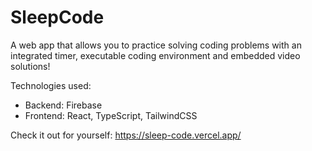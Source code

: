 # SleepCode

A web app that allows you to practice solving coding problems with an integrated timer, executable coding environment and embedded video solutions!

Technologies used:

- Backend: Firebase
- Frontend: React, TypeScript, TailwindCSS

Check it out for yourself: https://sleep-code.vercel.app/
